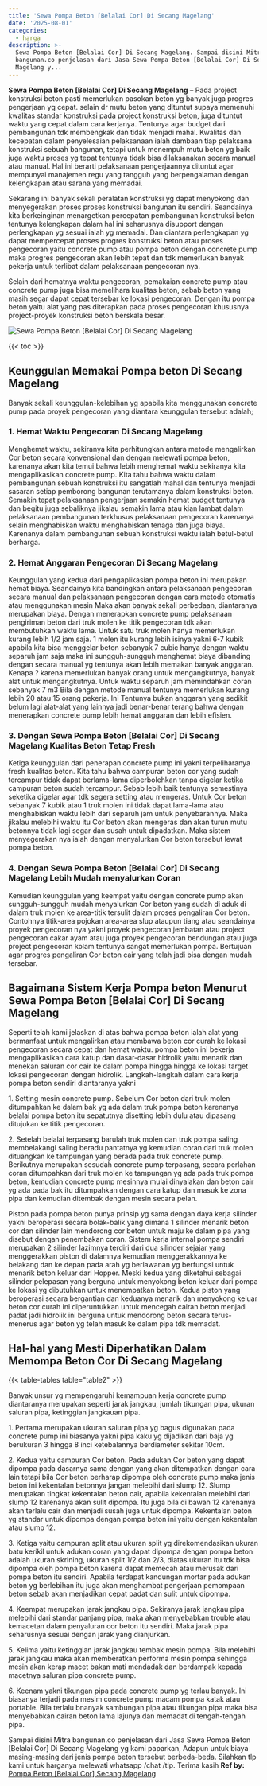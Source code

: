 ```yaml
---
title: 'Sewa Pompa Beton [Belalai Cor] Di Secang Magelang'
date: '2025-08-01'
categories:
  - harga
description: >-
  Sewa Pompa Beton [Belalai Cor] Di Secang Magelang. Sampai disini Mitra
  bangunan.co penjelasan dari Jasa Sewa Pompa Beton [Belalai Cor] Di Secang
  Magelang y...
---
```


**Sewa Pompa Beton \[Belalai Cor\] Di Secang Magelang** – Pada project konstruksi beton pasti memerlukan pasokan beton yg banyak juga progres pengerjaan yg cepat. selain dr mutu beton yang dituntut supaya memenuhi kwalitas standar konstruksi pada project konstruksi beton, juga dituntut waktu yang cepat dalam cara kerjanya. Tentunya agar budget dari pembangunan tdk membengkak dan tidak menjadi mahal. Kwalitas dan kecepatan dalam penyelesaian pelaksanaan ialah dambaan tiap pelaksana konstruksi sebuah bangunan, tetapi untuk menempuh mutu beton yg baik juga waktu proses yg tepat tentunya tidak bisa dilaksanakan secara manual atau manual. Hal ini berarti pelaksanaan pengerjaannya dituntut agar mempunyai manajemen regu yang tangguh yang berpengalaman dengan kelengkapan atau sarana yang memadai.

Sekarang ini banyak sekali peralatan konstruksi yg dapat menyokong dan menyegerakan proses proses konstruksi bangunan itu sendiri. Seandainya kita berkeinginan menargetkan percepatan pembangunan konstruksi beton tentunya kelengkapan dalam hal ini seharusnya disupport dengan perlengkapan yg sesuai ialah yg memadai. Dan diantara perlengkapan yg dapat mempercepat proses progres konstruksi beton atau proses pengecoran yaitu concrete pump atau pompa beton dengan concrete pump maka progres pengecoran akan lebih tepat dan tdk memerlukan banyak pekerja untuk terlibat dalam pelaksanaan pengecoran nya.

Selain dari hematnya waktu pengecoran, pemakaian concrete pump atau concrete pump juga bisa memelihara kualitas beton, sebab beton yang masih segar dapat cepat tersebar ke lokasi pengecoran. Dengan itu pompa beton yaitu alat yang pas diterapkan pada proses pengecoran khususnya project-proyek konstruksi beton berskala besar.

![Sewa Pompa Beton [Belalai Cor] Di Secang Magelang](/images/sewa-concrete-pump-40.png)

{{< toc >}}

## Keunggulan Memakai Pompa beton Di Secang Magelang

Banyak sekali keunggulan-kelebihan yg apabila kita menggunakan concrete pump pada proyek pengecoran yang diantara keunggulan tersebut adalah;

### 1\. Hemat Waktu Pengecoran Di Secang Magelang

Menghemat waktu, sekiranya kita perhitungkan antara metode mengalirkan Cor beton secara konvensional dan dengan melewati pompa beton, karenanya akan kita temui bahwa lebih menghemat waktu sekiranya kita mengaplikasikan concrete pump. Kita tahu bahwa waktu dalam pembangunan sebuah konstruksi itu sangatlah mahal dan tentunya menjadi sasaran setiap pemborong bangunan terutamanya dalam konstruksi beton. Semakin tepat pelaksanaan pengerjaan semakin hemat budget tentunya dan begitu juga sebaliknya jikalau semakin lama atau kian lambat dalam pelaksanaan pembangunan terkhusus pelaksanaan pengecoran karenanya selain menghabiskan waktu menghabiskan tenaga dan juga biaya. Karenanya dalam pembangunan sebuah konstruksi waktu ialah betul-betul berharga.

### 2\. Hemat Anggaran Pengecoran Di Secang Magelang

Keunggulan yang kedua dari pengaplikasian pompa beton ini merupakan hemat biaya. Seandainya kita bandingkan antara pelaksanaan pengecoran secara manual dan pelaksanaan pengecoran dengan cara metode otomatis atau menggunakan mesin Maka akan banyak sekali perbedaan, diantaranya merupakan biaya. Dengan menerapkan concrete pump pelaksanaan pengiriman beton dari truk molen ke titik pengecoran tdk akan membutuhkan waktu lama. Untuk satu truk molen hanya memerlukan kurang lebih 1/2 jam saja. 1 molen itu kurang lebih isinya yakni 6-7 kubik apabila kita bisa menggelar beton sebanyak 7 cubic hanya dengan waktu separuh jam saja maka ini sungguh-sungguh menghemat biaya dibanding dengan secara manual yg tentunya akan lebih memakan banyak anggaran. Kenapa ? karena memerlukan banyak orang untuk mengangkutnya, banyak alat untuk mengangkutnya. Untuk waktu separuh jam memindahkan coran sebanyak 7 m3 Bila dengan metode manual tentunya memerlukan kurang lebih 20 atau 15 orang pekerja. Ini Tentunya bukan anggaran yang sedikit belum lagi alat-alat yang lainnya jadi benar-benar terang bahwa dengan menerapkan concrete pump lebih hemat anggaran dan lebih efisien.

### 3\. Dengan Sewa Pompa Beton \[Belalai Cor\] Di Secang Magelang Kualitas Beton Tetap Fresh

Ketiga keunggulan dari penerapan concrete pump ini yakni terpeliharanya fresh kualitas beton. Kita tahu bahwa campuran beton cor yang sudah tercampur tidak dapat berlama-lama diperbolehkan tanpa digelar ketika campuran beton sudah tercampur. Sebab lebih baik tentunya semestinya seketika digelar agar tdk segera setting atau mengeras. Untuk Cor beton sebanyak 7 kubik atau 1 truk molen ini tidak dapat lama-lama atau menghabiskan waktu lebih dari separuh jam untuk penyebarannya. Maka jikalau melebihi waktu itu Cor beton akan mengeras dan akan turun mutu betonnya tidak lagi segar dan susah untuk dipadatkan. Maka sistem menyegerakan nya ialah dengan menyalurkan Cor beton tersebut lewat pompa beton.

### 4\. Dengan Sewa Pompa Beton \[Belalai Cor\] Di Secang Magelang Lebih Mudah menyalurkan Coran

Kemudian keunggulan yang keempat yaitu dengan concrete pump akan sungguh-sungguh mudah menyalurkan Cor beton yang sudah di aduk di dalam truk molen ke area-titik tersulit dalam proses pengaliran Cor beton. Contohnya titik-area pojokan area-area slup ataupun tiang atau seandainya proyek pengecoran nya yakni proyek pengecoran jembatan atau project pengecoran cakar ayam atau juga proyek pengecoran bendungan atau juga project pengecoran kolam tentunya sangat memerlukan pompa. Bertujuan agar progres pengaliran Cor beton cair yang telah jadi bisa dengan mudah tersebar.

## Bagaimana Sistem Kerja Pompa beton Menurut Sewa Pompa Beton \[Belalai Cor\] Di Secang Magelang

Seperti telah kami jelaskan di atas bahwa pompa beton ialah alat yang bermanfaat untuk mengalirkan atau membawa beton cor curah ke lokasi pengecoran secara cepat dan hemat waktu. pompa beton ini bekerja mengaplikasikan cara katup dan dasar-dasar hidrolik yaitu menarik dan menekan saluran cor cair ke dalam pompa hingga hingga ke lokasi target lokasi pengecoran dengan hidrolik. Langkah-langkah dalam cara kerja pompa beton sendiri diantaranya yakni

1\. Setting mesin concrete pump. Sebelum Cor beton dari truk molen ditumpahkan ke dalam bak yg ada dalam truk pompa beton karenanya belalai pompa beton itu sepatutnya disetting lebih dulu atau dipasang ditujukan ke titik pengecoran.

2\. Setelah belalai terpasang barulah truk molen dan truk pompa saling membelakangi saling beradu pantatnya yg kemudian coran dari truk molen dituangkan ke tampungan yang berada pada truk concrete pump. Berikutnya merupakan sesudah concrete pump terpasang, secara perlahan coran ditumpahkan dari truk molen ke tampungan yg ada pada truk pompa beton, kemudian concrete pump mesinnya mulai dinyalakan dan beton cair yg ada pada bak itu ditumpahkan dengan cara katup dan masuk ke zona pipa dan kemudian ditembak dengan mesin secara pelan.

Piston pada pompa beton punya prinsip yg sama dengan daya kerja silinder yakni beroperasi secara bolak-balik yang dimana 1 silinder menarik beton cor dan silinder lain mendorong cor beton untuk maju ke dalam pipa yang disebut dengan penembakan coran. Sistem kerja internal pompa sendiri merupakan 2 silinder lazimnya terdiri dari dua silinder sejajar yang menggerakkan piston di dalamnya kemudian menggerakkannya ke belakang dan ke depan pada arah yg berlawanan yg berfungsi untuk menarik beton keluar dari Hopper. Meski kedua yang diketahui sebagai silinder pelepasan yang berguna untuk menyokong beton keluar dari pompa ke lokasi yg dibutuhkan untuk menempatkan beton. Kedua piston yang beroperasi secara bergantian dan keduanya menarik dan menyokong keluar beton cor curah ini diperuntukkan untuk mencegah cairan beton menjadi padat jadi hidrolik ini berguna untuk mendorong beton secara terus-menerus agar beton yg telah masuk ke dalam pipa tdk memadat.

## Hal-hal yang Mesti Diperhatikan Dalam Memompa Beton Cor Di Secang Magelang

{{< table-tables table="table2" >}}

Banyak unsur yg mempengaruhi kemampuan kerja concrete pump diantaranya merupakan seperti jarak jangkau, jumlah tikungan pipa, ukuran saluran pipa, ketinggian jangkauan pipa.

1\. Pertama merupakan ukuran saluran pipa yg bagus digunakan pada concrete pump ini biasanya yakni pipa kaku yg dijadikan dari baja yg berukuran 3 hingga 8 inci ketebalannya berdiameter sekitar 10cm.

2\. Kedua yaitu campuran Cor beton. Pada adukan Cor beton yang dapat dipompa pada dasarnya sama dengan yang akan ditempatkan dengan cara lain tetapi bila Cor beton berharap dipompa oleh concrete pump maka jenis beton ini kekentalan betonnya jangan melebihi dari slump 12. Slump merupakan tingkat kekentalan beton cair, apabila kekentalan melebihi dari slump 12 karenanya akan sulit dipompa. Itu juga bila di bawah 12 karenanya akan terlalu cair dan menjadi susah juga untuk dipompa. Kekentalan beton yg standar untuk dipompa dengan pompa beton ini yaitu dengan kekentalan atau slump 12.

3\. Ketiga yaitu campuran split atau ukuran split yg direkomendasikan ukuran batu kerikil untuk adukan coran yang dapat dipompa dengan pompa beton adalah ukuran skrining, ukuran split 1/2 dan 2/3, diatas ukuran itu tdk bisa dipompa oleh pompa beton karena dapat memecah atau merusak dari pompa beton itu sendiri. Apabila terdapat kandungan mortar pada adukan beton yg berlebihan itu juga akan menghambat pengerjaan pemompaan beton sebab akan menjadikan cepat padat dan sulit untuk dipompa.

4\. Keempat merupakan jarak jangkau pipa. Sekiranya jarak jangkau pipa melebihi dari standar panjang pipa, maka akan menyebabkan trouble atau kemacetan dalam penyaluran cor beton itu sendiri. Maka jarak pipa seharusnya sesuai dengan jarak yang dianjurkan.

5\. Kelima yaitu ketinggian jarak jangkau tembak mesin pompa. Bila melebihi jarak jangkau maka akan memberatkan performa mesin pompa sehingga mesin akan kerap macet bakan mati mendadak dan berdampak kepada macetnya saluran pipa concrete pump.

6\. Keenam yakni tikungan pipa pada concrete pump yg terlau banyak. Ini biasanya terjadi pada mesim concrete pump macam pompa katak atau portable. Bila terlalu bnanyak sambungan pipa atau tikungan pipa maka bisa menyebabkan cairan beton lama lajunya dan memadat di tengah-tengah pipa.

Sampai disini Mitra bangunan.co penjelasan dari Jasa Sewa Pompa Beton \[Belalai Cor\] Di Secang Magelang yg kami paparkan, Adapun untuk biaya masing-masing dari jenis pompa beton tersebut berbeda-beda. Silahkan tlp kami untuk harganya melewati whatsapp /chat /tlp. Terima kasih
**Ref by:** [Pompa Beton [Belalai Cor] Secang Magelang](https://id.wikipedia.org/wiki/Pompa)

